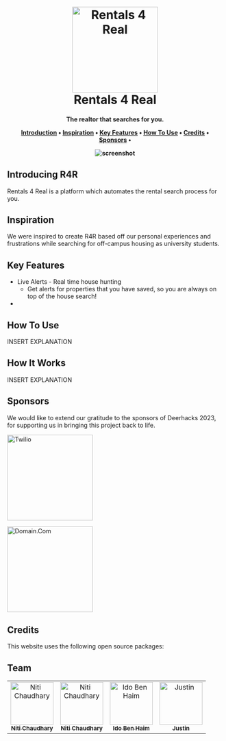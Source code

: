 
<h1 align="center">
  <br>
  <a href="https://r4r.tech/"><img src="logo.PNG" alt="Rentals 4 Real" width="200"></a>
  <br>
  Rentals 4 Real
  <br>
</h1>

<h4 align="center">The realtor that searches for you. 

<p align="center">
  <a href="#introducing-r4r">Introduction</a> •
  <a href="#inspiration">Inspiration</a> •
  <a href="#key-features">Key Features</a> •
  <a href="#how-to-use">How To Use</a> •
  <a href="#credits">Credits</a> •
  <a href="#sponsors">Sponsors</a> •
</p>

![screenshot]()

## Introducing R4R

Rentals 4 Real is a platform which automates the rental search process for you.

## Inspiration

We were inspired to create R4R based off our personal experiences and frustrations while searching for off-campus housing as university students. 

## Key Features

* Live Alerts - Real time house hunting 
  - Get alerts for properties that you have saved, so you are always on top of the house search!
*


## How To Use

INSERT EXPLANATION

## How It Works

INSERT EXPLANATION


## Sponsors

We would like to extend our gratitude to the sponsors of Deerhacks 2023, for supporting us in bringing this project back to life.

<a href="https://www.twilio.com/"><img src="twiliologo.png" alt="Twilio" width="200"></a>

<a href="https://www.domain.com/mlh"><img src="domainlogo.png" alt="Domain.Com" width="200"></a>


## Credits

This website uses the following open source packages:



## Team

<table>
  <tr>
    <td align="center">
    <a href="https://github.com/usha-sj"><img src="https://github.com/usha-sj.png" width="100px;" alt="Niti Chaudhary"/><br /><sub><b>Niti Chaudhary</b></sub></a><br /></td>
    <td align="center">
    <a href="https://github.com/nitic04"><img src="https://github.com/nitic04.png" width="100px;" alt="Niti Chaudhary"/><br /><sub><b>Niti Chaudhary</b></sub></a><br /></td>
    <td align="center">
    <a href="https://github.com/ggggg"><img src="https://github.com/ggggg.png" width="100px;" alt="Ido Ben Haim"/><br /><sub><b>Ido Ben Haim</b></sub></a><br /></td>
    <td align="center">
    <a href="#]https://github.com/jman005"><img src="https://github.com/jman005.png" width="100px;" alt="Justin"/><br /><sub><b>Justin</b></sub></a><br /></td>
  </tr>
</table>
